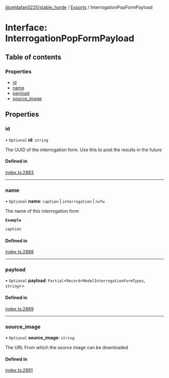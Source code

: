 [@zeldafan0225/stable_horde](../README.md) / [Exports](../modules.md) / InterrogationPopFormPayload

# Interface: InterrogationPopFormPayload

## Table of contents

### Properties

- [id](InterrogationPopFormPayload.md#id)
- [name](InterrogationPopFormPayload.md#name)
- [payload](InterrogationPopFormPayload.md#payload)
- [source\_image](InterrogationPopFormPayload.md#source_image)

## Properties

### id

• `Optional` **id**: `string`

The UUID of the interrogation form. Use this to post the results in the future

#### Defined in

[index.ts:2883](https://github.com/ZeldaFan0225/stable_horde/blob/ca96654/index.ts#L2883)

___

### name

• `Optional` **name**: `caption` \| `interrogation` \| `nsfw`

The name of this interrogation form

**`Example`**

```ts
caption
```

#### Defined in

[index.ts:2888](https://github.com/ZeldaFan0225/stable_horde/blob/ca96654/index.ts#L2888)

___

### payload

• `Optional` **payload**: `Partial`<`Record`<`ModelInterrogationFormTypes`, `string`\>\>

#### Defined in

[index.ts:2889](https://github.com/ZeldaFan0225/stable_horde/blob/ca96654/index.ts#L2889)

___

### source\_image

• `Optional` **source\_image**: `string`

The URL From which the source image can be downloaded

#### Defined in

[index.ts:2891](https://github.com/ZeldaFan0225/stable_horde/blob/ca96654/index.ts#L2891)
